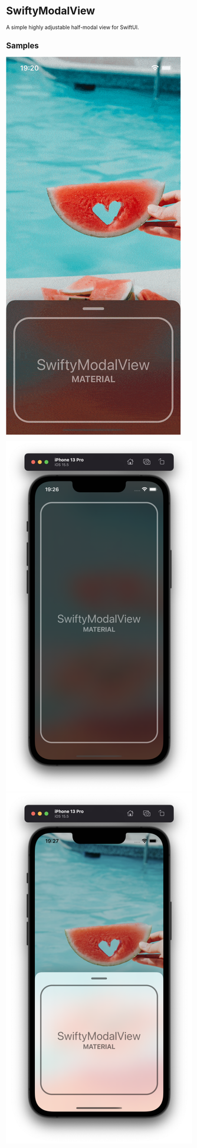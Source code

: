 # SwiftyModalView

A simple highly adjustable half-modal view for SwiftUI.

## Samples

![Animation sample](https://github.com/MrKallerud/SwiftyModalView/blob/main/Samples/sample.gif)

![Light mode](https://github.com/MrKallerud/SwiftyModalView/blob/main/Samples/dark%20mode.png) ![Dark mode](https://github.com/MrKallerud/SwiftyModalView/blob/main/Samples/light%20mode.png)

